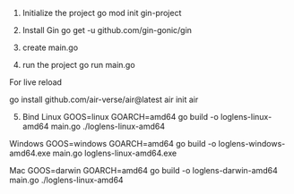 1. Initialize the project
go mod init gin-project

2. Install Gin
go get -u github.com/gin-gonic/gin

3. create main.go
4. run the project
go run main.go


For live reload

go install github.com/air-verse/air@latest
air init
air


5. Bind 
Linux
GOOS=linux GOARCH=amd64 go build -o loglens-linux-amd64 main.go
./loglens-linux-amd64

Windows
GOOS=windows GOARCH=amd64 go build -o loglens-windows-amd64.exe main.go
loglens-linux-amd64.exe

Mac
GOOS=darwin GOARCH=amd64 go build -o loglens-darwin-amd64 main.go
./loglens-linux-amd64
